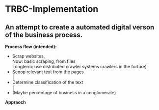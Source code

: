 # TRBC-Implementation <br>
## An attempt to create a automated digital verson of the business process.<br>

**Process flow (intended):** <br>
- Scrap websites, <br>
  Now: basic scraping, from files <br>
  Longterm: use distributed crawler systems crawlers in the furture) <br>
- Scoop relevant text from the pages <br>
    | <br>
- Determine classification of the text <br>
    | <br>
- (Maybe percentage of business in a conglomerate) <br>


**Appraoch** <br>
